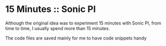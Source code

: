 # 15 Minutes :: Sonic PI
Although the original idea was to experiment 15 minutes with Sonic PI, from time to time, I usually spend more than 15 minutes.

The code files are saved mainly for me to have code snippets handy
